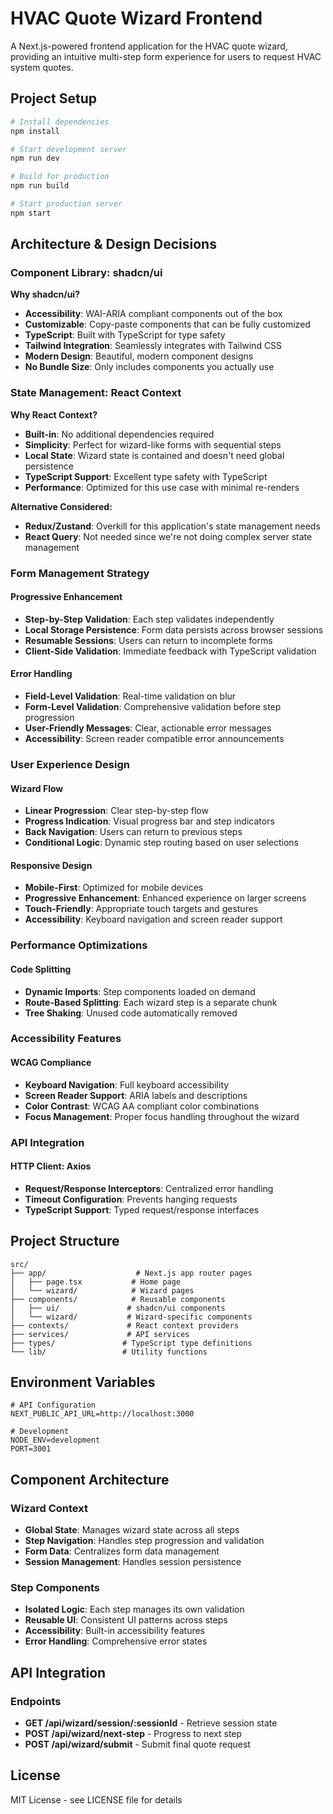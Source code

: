 # HVAC Quote Wizard Frontend

A Next.js-powered frontend application for the HVAC quote wizard, providing an intuitive multi-step form experience for users to request HVAC system quotes.

## Project Setup

```bash
# Install dependencies
npm install

# Start development server
npm run dev

# Build for production
npm run build

# Start production server
npm start
```

## Architecture & Design Decisions

### Component Library: shadcn/ui

**Why shadcn/ui?**
- **Accessibility**: WAI-ARIA compliant components out of the box
- **Customizable**: Copy-paste components that can be fully customized
- **TypeScript**: Built with TypeScript for type safety
- **Tailwind Integration**: Seamlessly integrates with Tailwind CSS
- **Modern Design**: Beautiful, modern component designs
- **No Bundle Size**: Only includes components you actually use

### State Management: React Context

**Why React Context?**
- **Built-in**: No additional dependencies required
- **Simplicity**: Perfect for wizard-like forms with sequential steps
- **Local State**: Wizard state is contained and doesn't need global persistence
- **TypeScript Support**: Excellent type safety with TypeScript
- **Performance**: Optimized for this use case with minimal re-renders

**Alternative Considered:**
- **Redux/Zustand**: Overkill for this application's state management needs
- **React Query**: Not needed since we're not doing complex server state management

### Form Management Strategy

#### Progressive Enhancement
- **Step-by-Step Validation**: Each step validates independently
- **Local Storage Persistence**: Form data persists across browser sessions
- **Resumable Sessions**: Users can return to incomplete forms
- **Client-Side Validation**: Immediate feedback with TypeScript validation

#### Error Handling
- **Field-Level Validation**: Real-time validation on blur
- **Form-Level Validation**: Comprehensive validation before step progression
- **User-Friendly Messages**: Clear, actionable error messages
- **Accessibility**: Screen reader compatible error announcements

### User Experience Design

#### Wizard Flow
- **Linear Progression**: Clear step-by-step flow
- **Progress Indication**: Visual progress bar and step indicators
- **Back Navigation**: Users can return to previous steps
- **Conditional Logic**: Dynamic step routing based on user selections

#### Responsive Design
- **Mobile-First**: Optimized for mobile devices
- **Progressive Enhancement**: Enhanced experience on larger screens
- **Touch-Friendly**: Appropriate touch targets and gestures
- **Accessibility**: Keyboard navigation and screen reader support

### Performance Optimizations

#### Code Splitting
- **Dynamic Imports**: Step components loaded on demand
- **Route-Based Splitting**: Each wizard step is a separate chunk
- **Tree Shaking**: Unused code automatically removed

### Accessibility Features

#### WCAG Compliance
- **Keyboard Navigation**: Full keyboard accessibility
- **Screen Reader Support**: ARIA labels and descriptions
- **Color Contrast**: WCAG AA compliant color combinations
- **Focus Management**: Proper focus handling throughout the wizard

### API Integration

#### HTTP Client: Axios
- **Request/Response Interceptors**: Centralized error handling
- **Timeout Configuration**: Prevents hanging requests
- **TypeScript Support**: Typed request/response interfaces

## Project Structure

```
src/
├── app/                    # Next.js app router pages
│   ├── page.tsx           # Home page
│   └── wizard/            # Wizard pages
├── components/            # Reusable components
│   ├── ui/               # shadcn/ui components
│   └── wizard/           # Wizard-specific components
├── contexts/             # React context providers
├── services/             # API services
├── types/               # TypeScript type definitions
└── lib/                 # Utility functions
```

## Environment Variables

```env
# API Configuration
NEXT_PUBLIC_API_URL=http://localhost:3000

# Development
NODE_ENV=development
PORT=3001
```

## Component Architecture

### Wizard Context
- **Global State**: Manages wizard state across all steps
- **Step Navigation**: Handles step progression and validation
- **Form Data**: Centralizes form data management
- **Session Management**: Handles session persistence

### Step Components
- **Isolated Logic**: Each step manages its own validation
- **Reusable UI**: Consistent UI patterns across steps
- **Accessibility**: Built-in accessibility features
- **Error Handling**: Comprehensive error states

## API Integration

### Endpoints
- **GET /api/wizard/session/:sessionId** - Retrieve session state
- **POST /api/wizard/next-step** - Progress to next step
- **POST /api/wizard/submit** - Submit final quote request

## License

MIT License - see LICENSE file for details